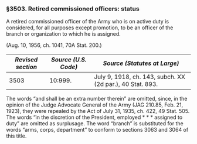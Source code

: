### §3503. Retired commissioned officers: status ###

A retired commissioned officer of the Army who is on active duty is considered, for all purposes except promotion, to be an officer of the branch or organization to which he is assigned.

(Aug. 10, 1956, ch. 1041, 70A Stat. 200.)

|*Revised section*|*Source (U.S. Code)*|              *Source (Statutes at Large)*               |
|-----------------|--------------------|---------------------------------------------------------|
|      3503       |      10:999.       |July 9, 1918, ch. 143, subch. XX (2d par.), 40 Stat. 893.|

The words “and shall be an extra number therein” are omitted, since, in the opinion of the Judge Advocate General of the Army (JAG 210.85, Feb. 21, 1923), they were repealed by the Act of July 31, 1935, ch. 422, 49 Stat. 505. The words “in the discretion of the President, employed \* \* \* assigned to duty” are omitted as surplusage. The word “branch” is substituted for the words “arms, corps, department” to conform to sections 3063 and 3064 of this title.
